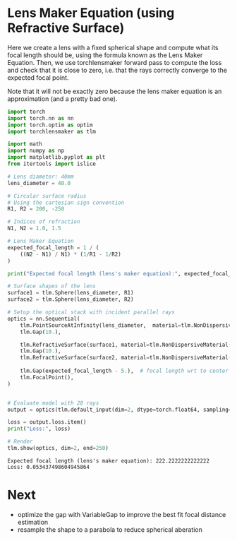 # Lens Maker Equation (using Refractive Surface)

Here we create a lens with a fixed spherical shape and compute what its focal length should be, using the formula known as the Lens Maker Equation. Then, we use torchlensmaker forward pass to compute the loss and check that it is close to zero, i.e. that the rays correctly converge to the expected focal point.

Note that it will not be exactly zero because the lens maker equation is an approximation (and a pretty bad one).


```python
import torch
import torch.nn as nn
import torch.optim as optim
import torchlensmaker as tlm

import math
import numpy as np
import matplotlib.pyplot as plt
from itertools import islice

# Lens diameter: 40mm
lens_diameter = 40.0

# Circular surface radius
# Using the cartesian sign convention
R1, R2 = 200, -250

# Indices of refraction
N1, N2 = 1.0, 1.5

# Lens Maker Equation
expected_focal_length = 1 / (
    ((N2 - N1) / N1) * (1/R1 - 1/R2)
)

print("Expected focal length (lens's maker equation):", expected_focal_length)

# Surface shapes of the lens
surface1 = tlm.Sphere(lens_diameter, R1)
surface2 = tlm.Sphere(lens_diameter, R2)

# Setup the optical stack with incident parallel rays
optics = nn.Sequential(
    tlm.PointSourceAtInfinity(lens_diameter,  material=tlm.NonDispersiveMaterial(N1)),
    tlm.Gap(10.),

    tlm.RefractiveSurface(surface1, material=tlm.NonDispersiveMaterial(N2), anchors=("origin", "extent")),
    tlm.Gap(10.),
    tlm.RefractiveSurface(surface2, material=tlm.NonDispersiveMaterial(N1), anchors=("extent", "origin")),
    
    tlm.Gap(expected_focal_length - 5.),  # focal length wrt to center of lens
    tlm.FocalPoint(),
)


# Evaluate model with 20 rays
output = optics(tlm.default_input(dim=2, dtype=torch.float64, sampling={"base": 20}))

loss = output.loss.item()
print("Loss:", loss)

# Render
tlm.show(optics, dim=2, end=250)

```

    Expected focal length (lens's maker equation): 222.2222222222222
    Loss: 0.053437498604945864



<TLMViewer src="./lens_maker_equation_tlmviewer/lens_maker_equation_0.json?url" />


# Next

* optimize the gap with VariableGap to improve the best fit focal distance estimation
* resample the shape to a parabola to reduce spherical aberation
